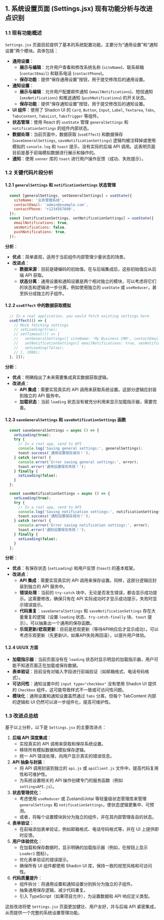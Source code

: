 ## 1. 系统设置页面 (Settings.jsx) 现有功能分析与改进点识别

### 1.1 现有功能概述

`Settings.jsx` 页面目前提供了基本的系统配置功能，主要分为“通用设置”和“通知设置”两个模块。具体包括：

*   **通用设置**：
    *   **展示与编辑**：允许用户查看和修改系统名称 (`siteName`)、联系邮箱 (`contactEmail`) 和联系电话 (`contactPhone`)。
    *   **保存功能**：提供“保存通用设置”按钮，用于提交修改后的通用设置。
*   **通知设置**：
    *   **展示与编辑**：允许用户配置邮件通知 (`emailNotifications`)、短信通知 (`smsNotifications`) 和推送通知 (`pushNotifications`) 的开关状态。
    *   **保存功能**：提供“保存通知设置”按钮，用于提交修改后的通知设置。
*   **UI 组件**：使用了 Shadcn UI 的 `Card`, `Button`, `Input`, `Label`, `Textarea`, `Tabs`, `TabsContent`, `TabsList`, `TabsTrigger` 等组件。
*   **状态管理**：使用 React 的 `useState` 管理 `generalSettings` 和 `notificationSettings` 的组件内部状态。
*   **数据处理**：当前页面中，数据获取 (`useEffect`) 和数据保存 (`saveGeneralSettings`, `saveNotificationSettings`) 逻辑均被注释掉或使用模拟的 `console.log` 和 `toast` 提示，没有实际的后端 API 调用。这表明页面目前是基于前端模拟数据进行展示和操作的。
*   **通知**：使用 `sonner` 库的 `toast` 进行用户操作反馈（成功、失败提示）。

### 1.2 关键代码片段分析

#### 1.2.1 `generalSettings` 和 `notificationSettings` 状态管理

```jsx
  const [generalSettings, setGeneralSettings] = useState({
    siteName: '业务管理系统',
    contactEmail: 'admin@example.com',
    contactPhone: '+1234567890',
  });
  const [notificationSettings, setNotificationSettings] = useState({
    emailNotifications: true,
    smsNotifications: false,
    pushNotifications: true,
  });
```

**分析**：

*   **优点**：简单直观，适用于当前组件内部管理少量状态的场景。
*   **改进点**：
    *   **数据来源**：目前是硬编码的初始值。在与后端集成后，这些初始值应从后端 API 获取。
    *   **状态分离**：通用设置和通知设置是两个相对独立的模块，可以考虑将它们的状态和逻辑进一步分离，例如使用独立的 `useState` 或 `useReducer`，甚至拆分成独立的子组件。

#### 1.2.2 `useEffect` 中的数据获取模拟

```jsx
  // In a real application, you would fetch existing settings here
  useEffect(() => {
    // Mock fetching settings
    // setLoading(true);
    // setTimeout(() => {
    //   setGeneralSettings({ siteName: 'My Business CRM', contactEmail: 'info@mybusiness.com', contactPhone: '123-456-7890' });
    //   setNotificationSettings({ emailNotifications: true, smsNotifications: false, pushNotifications: true });
    //   setLoading(false);
    // }, 1000);
  }, []);
```

**分析**：

*   **优点**：明确指出了未来需要集成真实数据获取逻辑。
*   **改进点**：
    *   **API 集成**：需要实现真实的 API 调用来获取系统设置。这部分逻辑应封装到独立的 API 服务中。
    *   **加载状态**：当前 `loading` 状态没有被充分利用来显示加载指示器，需要完善。

#### 1.2.3 `saveGeneralSettings` 和 `saveNotificationSettings` 函数

```jsx
  const saveGeneralSettings = async () => {
    setLoading(true);
    try {
      // In a real app, send to API
      console.log('Saving general settings:', generalSettings);
      toast.success('通用设置保存成功！');
    } catch (error) {
      console.error('Error saving general settings:', error);
      toast.error('通用设置保存失败！');
    } finally {
      setLoading(false);
    }
  };

  const saveNotificationSettings = async () => {
    setLoading(true);
    try {
      // In a real app, send to API
      console.log('Saving notification settings:', notificationSettings);
      toast.success('通知设置保存成功！');
    } catch (error) {
      console.error('Error saving notification settings:', error);
      toast.error('通知设置保存失败！');
    } finally {
      setLoading(false);
    }
  };
```

**分析**：

*   **优点**：有保存状态 (`setLoading`) 和用户反馈 (`toast`) 的基本框架。
*   **改进点**：
    *   **API 集成**：需要实现真实的 API 调用来保存设置。同样，这部分逻辑应封装到独立的 API 服务中。
    *   **错误处理**：当前的 `try-catch` 块中，无论是否发生错误，都会显示成功提示。这需要修改，确保只有在 API 实际成功时才显示成功提示，失败时显示错误提示。
    *   **代码重复**：`saveGeneralSettings` 和 `saveNotificationSettings` 存在大量重复的逻辑（设置 `loading` 状态、`try-catch-finally` 块、`toast` 提示）。可以抽象出一个通用的保存函数。
    *   **乐观更新/悲观更新**：目前是悲观更新（等待API响应后才显示成功）。可以考虑乐观更新（先更新UI，如果API失败再回滚），以提升用户体验。

#### 1.2.4 UI/UX 方面

*   **加载指示器**：当前页面没有在 `loading` 状态时显示明显的加载指示器，用户可能不知道页面正在加载或保存数据。
*   **表单验证**：目前没有对输入字段进行前端验证（如邮箱格式、电话号码格式）。
*   **可访问性**：通知设置中的 `input type="checkbox"` 没有使用 Shadcn UI 提供的 `Checkbox` 组件，这可能导致样式不一致或可访问性问题。
*   **模块化**：通用设置和通知设置虽然通过 `Tabs` 分离，但每个 TabContent 内部的逻辑和 UI 仍然可以进一步组件化，提高可维护性。

### 1.3 改进点总结

基于以上分析，以下是 `Settings.jsx` 的主要改进点：

1.  **后端 API 深度集成**：
    *   实现真实的 API 调用来获取和保存系统设置。
    *   移除所有模拟数据和模拟保存逻辑。
    *   统一 API 错误处理，向用户显示真实的错误信息。
2.  **API 抽象与封装**：
    *   将 API 调用封装到独立的 `api.js` 或 `apiClient.js` 文件中，提高代码复用性和可维护性。
    *   为系统设置相关的 API 操作创建专门的服务函数（例如 `settingsAPI.js`）。
3.  **状态管理优化**：
    *   考虑使用 `useReducer` 或 Zustand/Jotai 等轻量级状态管理库来管理 `generalSettings` 和 `notificationSettings`，使状态逻辑更集中、可预测。
    *   或者，将每个设置模块拆分为独立的组件，并在其内部管理各自的状态。
4.  **表单验证**：
    *   在前端添加表单验证，例如邮箱格式、电话号码格式等，并在 UI 上提供即时反馈。
5.  **用户体验优化**：
    *   在加载和保存数据时，显示明确的加载指示器（例如，在按钮上显示 `Loader2` 图标）。
    *   优化表单验证的错误提示。
    *   确保所有 UI 组件都使用 Shadcn UI 库，保持一致的视觉风格和可访问性。
6.  **代码质量提升**：
    *   组件拆分：将通用设置和通知设置分别拆分为独立的子组件。
    *   抽象通用保存逻辑，减少代码重复。
    *   引入 TypeScript（如果项目允许），为设置数据和 API 响应定义类型。

这些改进将使 `Settings.jsx` 页面更加健壮、用户友好，并与后端 API 紧密集成，从而提供一个完整的系统设置管理功能。


